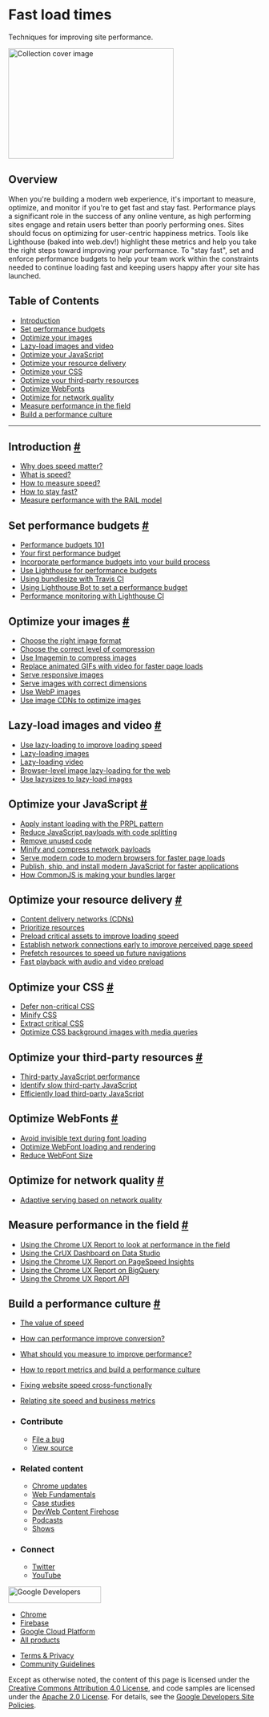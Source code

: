 # Fast load times

Techniques for improving site performance.

<img src="https://web-dev.imgix.net/image/jxu1OdD7LKOGIDU7jURMpSH2lyK2/fjFJRFnHXiem8yF0GGQ9.svg" alt="Collection cover image" class="w-masthead-path__image" width="330" height="220" />

## Overview

When you're building a modern web experience, it's important to measure, optimize, and monitor if you're to get fast and stay fast. Performance plays a significant role in the success of any online venture, as high performing sites engage and retain users better than poorly performing ones. Sites should focus on optimizing for user-centric happiness metrics. Tools like Lighthouse (baked into web.dev!) highlight these metrics and help you take the right steps toward improving your performance. To "stay fast", set and enforce performance budgets to help your team work within the constraints needed to continue loading fast and keeping users happy after your site has launched.

## Table of Contents

- <a href="#introduction" class="w-path-link">Introduction</a>
- <a href="#set-performance-budgets" class="w-path-link">Set performance budgets</a>
- <a href="#optimize-your-images" class="w-path-link">Optimize your images</a>
- <a href="#lazy-load-images-and-video" class="w-path-link">Lazy-load images and video</a>
- <a href="#optimize-your-javascript" class="w-path-link">Optimize your JavaScript</a>
- <a href="#optimize-your-resource-delivery" class="w-path-link">Optimize your resource delivery</a>
- <a href="#optimize-your-css" class="w-path-link">Optimize your CSS</a>
- <a href="#optimize-your-third-party-resources" class="w-path-link">Optimize your third-party resources</a>
- <a href="#optimize-webfonts" class="w-path-link">Optimize WebFonts</a>
- <a href="#optimize-for-network-quality" class="w-path-link">Optimize for network quality</a>
- <a href="#measure-performance-in-the-field" class="w-path-link">Measure performance in the field</a>
- <a href="#build-a-performance-culture" class="w-path-link">Build a performance culture</a>

---

## Introduction <a href="#introduction" class="w-headline-link">#</a>

- <a href="/why-speed-matters/" class="w-path-link">Why does speed matter?</a>
- <a href="/what-is-speed/" class="w-path-link">What is speed?</a>
- <a href="/how-to-measure-speed/" class="w-path-link">How to measure speed?</a>
- <a href="/how-to-stay-fast/" class="w-path-link">How to stay fast?</a>
- <a href="/rail/" class="w-path-link">Measure performance with the RAIL model</a>

## Set performance budgets <a href="#set-performance-budgets" class="w-headline-link">#</a>

- <a href="/performance-budgets-101/" class="w-path-link">Performance budgets 101</a>
- <a href="/your-first-performance-budget/" class="w-path-link">Your first performance budget</a>
- <a href="/incorporate-performance-budgets-into-your-build-tools/" class="w-path-link">Incorporate performance budgets into your build process</a>
- <a href="/use-lighthouse-for-performance-budgets/" class="w-path-link">Use Lighthouse for performance budgets</a>
- <a href="/using-bundlesize-with-travis-ci/" class="w-path-link">Using bundlesize with Travis CI</a>
- <a href="/using-lighthouse-bot-to-set-a-performance-budget/" class="w-path-link">Using Lighthouse Bot to set a performance budget</a>
- <a href="/lighthouse-ci/" class="w-path-link">Performance monitoring with Lighthouse CI</a>

## Optimize your images <a href="#optimize-your-images" class="w-headline-link">#</a>

- <a href="/choose-the-right-image-format/" class="w-path-link">Choose the right image format</a>
- <a href="/compress-images/" class="w-path-link">Choose the correct level of compression</a>
- <a href="/use-imagemin-to-compress-images/" class="w-path-link">Use Imagemin to compress images</a>
- <a href="/replace-gifs-with-videos/" class="w-path-link">Replace animated GIFs with video for faster page loads</a>
- <a href="/serve-responsive-images/" class="w-path-link">Serve responsive images</a>
- <a href="/serve-images-with-correct-dimensions/" class="w-path-link">Serve images with correct dimensions</a>
- <a href="/serve-images-webp/" class="w-path-link">Use WebP images</a>
- <a href="/image-cdns/" class="w-path-link">Use image CDNs to optimize images</a>

## Lazy-load images and video <a href="#lazy-load-images-and-video" class="w-headline-link">#</a>

- <a href="/lazy-loading/" class="w-path-link">Use lazy-loading to improve loading speed</a>
- <a href="/lazy-loading-images/" class="w-path-link">Lazy-loading images</a>
- <a href="/lazy-loading-video/" class="w-path-link">Lazy-loading video</a>
- <a href="/browser-level-image-lazy-loading/" class="w-path-link">Browser-level image lazy-loading for the web</a>
- <a href="/use-lazysizes-to-lazyload-images/" class="w-path-link">Use lazysizes to lazy-load images</a>

## Optimize your JavaScript <a href="#optimize-your-javascript" class="w-headline-link">#</a>

- <a href="/apply-instant-loading-with-prpl/" class="w-path-link">Apply instant loading with the PRPL pattern</a>
- <a href="/reduce-javascript-payloads-with-code-splitting/" class="w-path-link">Reduce JavaScript payloads with code splitting</a>
- <a href="/remove-unused-code/" class="w-path-link">Remove unused code</a>
- <a href="/reduce-network-payloads-using-text-compression/" class="w-path-link">Minify and compress network payloads</a>
- <a href="/serve-modern-code-to-modern-browsers/" class="w-path-link">Serve modern code to modern browsers for faster page loads</a>
- <a href="/publish-modern-javascript/" class="w-path-link">Publish, ship, and install modern JavaScript for faster applications</a>
- <a href="/commonjs-larger-bundles/" class="w-path-link">How CommonJS is making your bundles larger</a>

## Optimize your resource delivery <a href="#optimize-your-resource-delivery" class="w-headline-link">#</a>

- <a href="/content-delivery-networks/" class="w-path-link">Content delivery networks (CDNs)</a>
- <a href="/prioritize-resources/" class="w-path-link">Prioritize resources</a>
- <a href="/preload-critical-assets/" class="w-path-link">Preload critical assets to improve loading speed</a>
- <a href="/preconnect-and-dns-prefetch/" class="w-path-link">Establish network connections early to improve perceived page speed</a>
- <a href="/link-prefetch/" class="w-path-link">Prefetch resources to speed up future navigations</a>
- <a href="/fast-playback-with-preload/" class="w-path-link">Fast playback with audio and video preload</a>

## Optimize your CSS <a href="#optimize-your-css" class="w-headline-link">#</a>

- <a href="/defer-non-critical-css/" class="w-path-link">Defer non-critical CSS</a>
- <a href="/minify-css/" class="w-path-link">Minify CSS</a>
- <a href="/extract-critical-css/" class="w-path-link">Extract critical CSS</a>
- <a href="/optimize-css-background-images-with-media-queries/" class="w-path-link">Optimize CSS background images with media queries</a>

## Optimize your third-party resources <a href="#optimize-your-third-party-resources" class="w-headline-link">#</a>

- <a href="/third-party-javascript/" class="w-path-link">Third-party JavaScript performance</a>
- <a href="/identify-slow-third-party-javascript/" class="w-path-link">Identify slow third-party JavaScript</a>
- <a href="/efficiently-load-third-party-javascript/" class="w-path-link">Efficiently load third-party JavaScript</a>

## Optimize WebFonts <a href="#optimize-webfonts" class="w-headline-link">#</a>

- <a href="/avoid-invisible-text/" class="w-path-link">Avoid invisible text during font loading</a>
- <a href="/optimize-webfont-loading/" class="w-path-link">Optimize WebFont loading and rendering</a>
- <a href="/reduce-webfont-size/" class="w-path-link">Reduce WebFont Size</a>

## Optimize for network quality <a href="#optimize-for-network-quality" class="w-headline-link">#</a>

- <a href="/adaptive-serving-based-on-network-quality/" class="w-path-link">Adaptive serving based on network quality</a>

## Measure performance in the field <a href="#measure-performance-in-the-field" class="w-headline-link">#</a>

- <a href="/chrome-ux-report/" class="w-path-link">Using the Chrome UX Report to look at performance in the field</a>
- <a href="/chrome-ux-report-data-studio-dashboard/" class="w-path-link">Using the CrUX Dashboard on Data Studio</a>
- <a href="/chrome-ux-report-pagespeed-insights/" class="w-path-link">Using the Chrome UX Report on PageSpeed Insights</a>
- <a href="/chrome-ux-report-bigquery/" class="w-path-link">Using the Chrome UX Report on BigQuery</a>
- <a href="/chrome-ux-report-api/" class="w-path-link">Using the Chrome UX Report API</a>

## Build a performance culture <a href="#build-a-performance-culture" class="w-headline-link">#</a>

- <a href="/value-of-speed/" class="w-path-link">The value of speed</a>
- <a href="/how-can-performance-improve-conversion/" class="w-path-link">How can performance improve conversion?</a>
- <a href="/what-should-you-measure-to-improve-performance/" class="w-path-link">What should you measure to improve performance?</a>
- <a href="/how-to-report-metrics/" class="w-path-link">How to report metrics and build a performance culture</a>
- <a href="/fixing-website-speed-cross-functionally/" class="w-path-link">Fixing website speed cross-functionally</a>
- <a href="/site-speed-and-business-metrics/" class="w-path-link">Relating site speed and business metrics</a>

- ### Contribute

  - <a href="https://github.com/GoogleChrome/web.dev/issues/new?assignees=&amp;labels=bug&amp;template=bug_report.md&amp;title=" class="w-footer__linkbox-link">File a bug</a>
  - <a href="https://github.com/googlechrome/web.dev" class="w-footer__linkbox-link">View source</a>

- ### Related content

  - <a href="https://blog.chromium.org/" class="w-footer__linkbox-link">Chrome updates</a>
  - <a href="https://developers.google.com/web/" class="w-footer__linkbox-link">Web Fundamentals</a>
  - <a href="https://developers.google.com/web/showcase/" class="w-footer__linkbox-link">Case studies</a>
  - <a href="https://devwebfeed.appspot.com/" class="w-footer__linkbox-link">DevWeb Content Firehose</a>
  - <a href="/podcasts/" class="w-footer__linkbox-link">Podcasts</a>
  - <a href="/shows/" class="w-footer__linkbox-link">Shows</a>

- ### Connect

  - <a href="https://www.twitter.com/ChromiumDev" class="w-footer__linkbox-link">Twitter</a>
  - <a href="https://www.youtube.com/user/ChromeDevelopers" class="w-footer__linkbox-link">YouTube</a>

<a href="https://developers.google.com/" class="w-footer__utility-logo-link"><img src="/images/lockup-color.png" alt="Google Developers" class="w-footer__utility-logo" width="185" height="33" /></a>

- <a href="https://developer.chrome.com/" class="w-footer__utility-link">Chrome</a>
- <a href="https://firebase.google.com/" class="w-footer__utility-link">Firebase</a>
- <a href="https://cloud.google.com/" class="w-footer__utility-link">Google Cloud Platform</a>
- <a href="https://developers.google.com/products" class="w-footer__utility-link">All products</a>

<!-- -->

- <a href="https://policies.google.com/" class="w-footer__utility-link">Terms &amp; Privacy</a>
- <a href="/community-guidelines/" class="w-footer__utility-link">Community Guidelines</a>

Except as otherwise noted, the content of this page is licensed under the [Creative Commons Attribution 4.0 License](https://creativecommons.org/licenses/by/4.0/), and code samples are licensed under the [Apache 2.0 License](https://www.apache.org/licenses/LICENSE-2.0). For details, see the [Google Developers Site Policies](https://developers.google.com/terms/site-policies).

